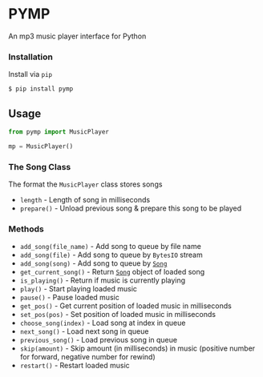 # PYMP
An mp3 music player interface for Python

### Installation
Install via `pip`

```
$ pip install pymp
```

## Usage
```python
from pymp import MusicPlayer

mp = MusicPlayer()
```

### The Song Class
The format the `MusicPlayer` class stores songs
* `length` - Length of song in milliseconds
* `prepare()` - Unload previous song & prepare this song to be played

### Methods
* `add_song(file_name)` - Add song to queue by file name
* `add_song(file)` - Add song to queue by `BytesIO` stream
* `add_song(song)` - Add song to queue by [`Song`](#the-song-class)
* `get_current_song()` - Return [`Song`](#the-song-class) object of loaded song
* `is_playing()` - Return if music is currently playing
* `play()` - Start playing loaded music
* `pause()` - Pause loaded music
* `get_pos()` - Get current position of loaded music in milliseconds
* `set_pos(pos)` - Set position of loaded music in milliseconds
* `choose_song(index)` - Load song at index in queue
* `next_song()` - Load next song in queue
* `previous_song()` - Load previous song in queue
* `skip(amount)` - Skip amount (in milliseconds) in music (positive number for forward, negative number for rewind)
* `restart()` - Restart loaded music
